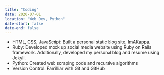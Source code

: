 ```yaml
---
title: "Coding"
date: 2020-07-01
location: "Web Dev, Python"
date-start: false
date-end: false
---
```


* HTML, CSS, JavaScript: Built a personal static blog site, [ImAKappa](https://imakappa.github.io/).
* Ruby: Developed mock up social media website using Ruby on Rails framework. Additionally, developed my personal blog and resume using Jekyll.
* Python: Created web scraping code and recursive algorithms
* Version Control: Familliar with Git and GitHub